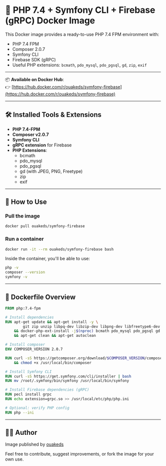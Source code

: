 # 🐳 PHP 7.4 + Symfony CLI + Firebase (gRPC) Docker Image

This Docker image provides a ready-to-use PHP 7.4 FPM environment with:

- PHP 7.4 FPM
- Composer 2.0.7
- Symfony CLI
- Firebase SDK (gRPC)
- Useful PHP extensions: `bcmath`, `pdo_mysql`, `pdo_pgsql`, `gd`, `zip`, `exif`

---

📦 **Available on Docker Hub**:  
👉 [https://hub.docker.com/r/ouakeds/symfony-firebase](https://hub.docker.com/r/ouakeds/symfony-firebase)

---

## 🛠️ Installed Tools & Extensions

- **PHP 7.4-FPM**
- **Composer v2.0.7**
- **Symfony CLI**
- **gRPC extension** for Firebase
- **PHP Extensions**:
  - bcmath
  - pdo_mysql
  - pdo_pgsql
  - gd (with JPEG, PNG, Freetype)
  - zip
  - exif

---

## 🚀 How to Use

### Pull the image

```bash
docker pull ouakeds/symfony-firebase
```

### Run a container

```bash
docker run -it --rm ouakeds/symfony-firebase bash
```

Inside the container, you'll be able to use:

```bash
php -v
composer --version
symfony -v
```

---

## 📁 Dockerfile Overview

```Dockerfile
FROM php:7.4-fpm

# Install dependencies
RUN apt-get update && apt-get install -y \
        git zip unzip libpq-dev libzip-dev libpng-dev libfreetype6-dev libjpeg62-turbo-dev \
    && docker-php-ext-install -j$(nproc) bcmath pdo_mysql pdo_pgsql gd zip exif \
    && apt-get clean && apt-get autoclean

# Install composer
ENV COMPOSER_VERSION 2.0.7

RUN curl -sS https://getcomposer.org/download/$COMPOSER_VERSION/composer.phar -o /usr/local/bin/composer \
    && chmod +x /usr/local/bin/composer

# Install Symfony CLI
RUN curl -sS https://get.symfony.com/cli/installer | bash
RUN mv /root/.symfony/bin/symfony /usr/local/bin/symfony

# Install Firebase dependencies (gRPC)
RUN pecl install grpc
RUN echo extension=grpc.so >> /usr/local/etc/php/php.ini

# Optional: verify PHP config
RUN php --ini
```

---

## 👨‍💻 Author

Image published by [ouakeds](https://hub.docker.com/u/ouakeds)

Feel free to contribute, suggest improvements, or fork the image for your own use.
